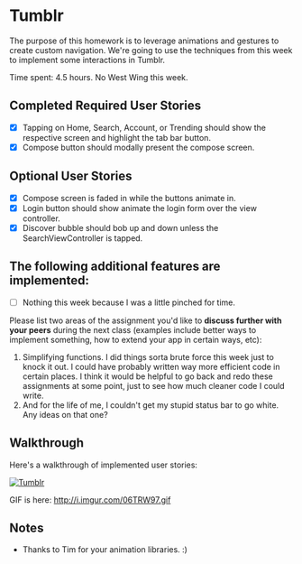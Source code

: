 # Tumblr

The purpose of this homework is to leverage animations and gestures to create custom navigation. We're going to use the techniques from this week to implement some interactions in Tumblr.

Time spent: 4.5 hours. No West Wing this week.

## Completed Required User Stories

- [X] Tapping on Home, Search, Account, or Trending should show the respective screen and highlight the tab bar button.
- [X] Compose button should modally present the compose screen.

## Optional User Stories

- [X] Compose screen is faded in while the buttons animate in.
- [X] Login button should show animate the login form over the view controller.
- [X] Discover bubble should bob up and down unless the SearchViewController is tapped.

## The following **additional** features are implemented:

- [ ] Nothing this week because I was a little pinched for time.

Please list two areas of the assignment you'd like to **discuss further with your peers** during the next class (examples include better ways to implement something, how to extend your app in certain ways, etc):

1. Simplifying functions. I did things sorta brute force this week just to knock it out. I could have probably written way more efficient code in certain places. I think it would be helpful to go back and redo these assignments at some point, just to see how much cleaner code I could write.
2. And for the life of me, I couldn't get my stupid status bar to go white. Any ideas on that one?

## Walkthrough 

Here's a walkthrough of implemented user stories:

[![Tumblr](http://i.imgur.com/0438hP3.png)](https://youtu.be/hvRzM8s-4Fo "Tumblr")

GIF is here: http://i.imgur.com/06TRW97.gif

## Notes

* Thanks to Tim for your animation libraries. :)
